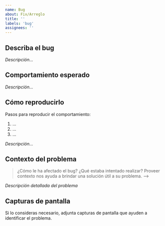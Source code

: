 ```yaml
---
name: Bug
about: Fix/Arreglo
title: ''
labels: 'bug'
assignees: ''
---
```


## Describa el bug

<!--
  Insertar descripción clara y concisa acerca del bug.
-->

_Descripción..._

## Comportamiento esperado

<!--
  Insertar descripción clara y concisa del comportamiento esperado.
-->

_Descripción..._

## Cómo reproducirlo

Pasos para reproducir el comportamiento:

<!-- Ejemplo:
1. Abrir la aplicación Insomnia para testear pedidos http
2. Asignar los parámetros a, b, c n Body
3. Realizar el pedido POST al servicio <nombreDelServicio>
4. El error devuelto describe...
-->

1. ...  
2. ...  
3. ...  

_Descripción..._

## Contexto del problema

> ¿Cómo le ha afectado el bug? ¿Qué estaba intentado realizar?
> Proveer contexto nos ayuda a brindar una solución útil a su problema. -->

*Descripción detallada del problema*

## Capturas de pantalla

Si lo consideras necesario, adjunta capturas de pantalla que ayuden a identificar el problema.
